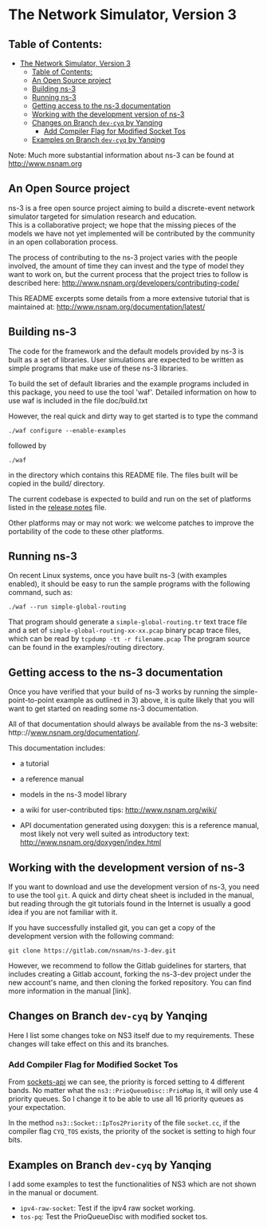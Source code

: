 
The Network Simulator, Version 3
================================

## Table of Contents:

- [The Network Simulator, Version 3](#the-network-simulator-version-3)
  - [Table of Contents:](#table-of-contents)
  - [An Open Source project](#an-open-source-project)
  - [Building ns-3](#building-ns-3)
  - [Running ns-3](#running-ns-3)
  - [Getting access to the ns-3 documentation](#getting-access-to-the-ns-3-documentation)
  - [Working with the development version of ns-3](#working-with-the-development-version-of-ns-3)
  - [Changes on Branch `dev-cyq` by Yanqing](#changes-on-branch-dev-cyq-by-yanqing)
    - [Add Compiler Flag for Modified Socket Tos](#add-compiler-flag-for-modified-socket-tos)
  - [Examples on Branch `dev-cyq` by Yanqing](#examples-on-branch-dev-cyq-by-yanqing)

Note:  Much more substantial information about ns-3 can be found at
http://www.nsnam.org

## An Open Source project

ns-3 is a free open source project aiming to build a discrete-event
network simulator targeted for simulation research and education.   
This is a collaborative project; we hope that
the missing pieces of the models we have not yet implemented
will be contributed by the community in an open collaboration
process.

The process of contributing to the ns-3 project varies with
the people involved, the amount of time they can invest
and the type of model they want to work on, but the current
process that the project tries to follow is described here:
http://www.nsnam.org/developers/contributing-code/

This README excerpts some details from a more extensive
tutorial that is maintained at:
http://www.nsnam.org/documentation/latest/

## Building ns-3

The code for the framework and the default models provided
by ns-3 is built as a set of libraries. User simulations
are expected to be written as simple programs that make
use of these ns-3 libraries.

To build the set of default libraries and the example
programs included in this package, you need to use the
tool 'waf'. Detailed information on how to use waf is
included in the file doc/build.txt

However, the real quick and dirty way to get started is to
type the command
```shell
./waf configure --enable-examples
```

followed by

```shell
./waf
```

in the directory which contains this README file. The files
built will be copied in the build/ directory.

The current codebase is expected to build and run on the
set of platforms listed in the [release notes](RELEASE_NOTES)
file.

Other platforms may or may not work: we welcome patches to
improve the portability of the code to these other platforms.

## Running ns-3

On recent Linux systems, once you have built ns-3 (with examples
enabled), it should be easy to run the sample programs with the
following command, such as:

```shell
./waf --run simple-global-routing
```

That program should generate a `simple-global-routing.tr` text
trace file and a set of `simple-global-routing-xx-xx.pcap` binary
pcap trace files, which can be read by `tcpdump -tt -r filename.pcap`
The program source can be found in the examples/routing directory.

## Getting access to the ns-3 documentation

Once you have verified that your build of ns-3 works by running
the simple-point-to-point example as outlined in 3) above, it is
quite likely that you will want to get started on reading
some ns-3 documentation.

All of that documentation should always be available from
the ns-3 website: http:://www.nsnam.org/documentation/.

This documentation includes:

  - a tutorial

  - a reference manual

  - models in the ns-3 model library

  - a wiki for user-contributed tips: http://www.nsnam.org/wiki/

  - API documentation generated using doxygen: this is
    a reference manual, most likely not very well suited
    as introductory text:
    http://www.nsnam.org/doxygen/index.html

## Working with the development version of ns-3

If you want to download and use the development version of ns-3, you
need to use the tool `git`. A quick and dirty cheat sheet is included
in the manual, but reading through the git
tutorials found in the Internet is usually a good idea if you are not
familiar with it.

If you have successfully installed git, you can get
a copy of the development version with the following command:
```shell
git clone https://gitlab.com/nsnam/ns-3-dev.git
```

However, we recommend to follow the Gitlab guidelines for starters,
that includes creating a Gitlab account, forking the ns-3-dev project
under the new account's name, and then cloning the forked repository.
You can find more information in the manual [link].

## Changes on Branch `dev-cyq` by Yanqing

Here I list some changes toke on NS3 itself due to my requirements.
These changes will take effect on this and its branches.

### Add Compiler Flag for Modified Socket Tos

From [sockets-api](https://www.nsnam.org/docs/release/3.30/models/html/sockets-api.html#priority)
we can see, the priority is forced setting to 4 different bands.
No matter what the `ns3::PrioQueueDisc::PrioMap` is,
it will only use 4 priority queues.
So I change it to be able to use all 16 priority queues as your expectation.

In the method `ns3::Socket::IpTos2Priority` of the file `socket.cc`,
if the compiler flag `CYQ_TOS` exists,
the priority of the socket is setting to high four bits.

## Examples on Branch `dev-cyq` by Yanqing

I add some examples to test the functionalities of NS3 which are not shown in the manual or document.

- `ipv4-raw-socket`: Test if the ipv4 raw socket working.
- `tos-pq`: Test the PrioQueueDisc with modified socket tos.
